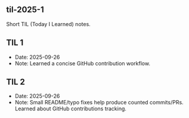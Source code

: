 ## til-2025-1
Short TIL (Today I Learned) notes.

## TIL 1
- Date: 2025-09-26
- Note: Learned a concise GitHub contribution workflow.

## TIL 2
- Date: 2025-09-26
- Note: Small README/typo fixes help produce counted commits/PRs.
 Learned about GitHub contributions tracking.
